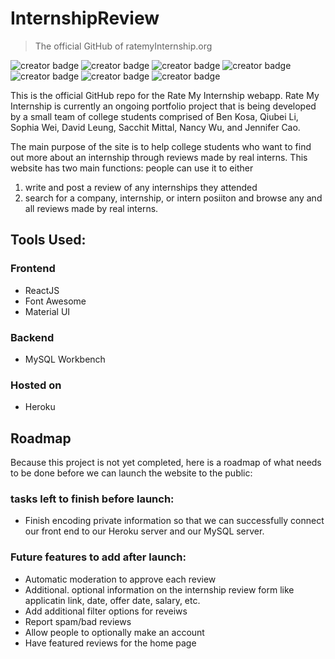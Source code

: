 # InternshipReview
> The official GitHub of ratemyInternship.org

![creator badge](https://img.shields.io/badge/Contributor-Ben%20Kosa-brightgreen)
![creator badge](https://img.shields.io/badge/Contributor-Qiubei%20Li-brightgreen)
![creator badge](https://img.shields.io/badge/Contributor-Sophia%20Wei-brightgreen)
![creator badge](https://img.shields.io/badge/Contributor-Nancy%20Wu-brightgreen)
![creator badge](https://img.shields.io/badge/Contributor-Jennifer%20Cao-brightgreen)
![creator badge](https://img.shields.io/badge/Contributor-Sacchit%20Mittal-brightgreen)
![creator badge](https://img.shields.io/badge/Contributor-David%20Leung-brightgreen)

This is the official GitHub repo for the Rate My Internship webapp. Rate My Internship is currently an ongoing portfolio project
that is being developed by a small team of college students comprised of Ben Kosa, Qiubei Li, Sophia Wei, David Leung, Sacchit Mittal, Nancy Wu, and Jennifer Cao. 

The main purpose of the site is to help college students who want to find out more about an internship through reviews made by real interns. This website has two main functions: people can use it to either
 1. write and post a review of any internships they attended
 2. search for a company, internship, or intern posiiton and browse any and all reviews made by real interns.

## Tools Used:

### Frontend
- ReactJS
- Font Awesome
- Material UI

### Backend
- MySQL Workbench

### Hosted on
- Heroku

## Roadmap
Because this project is not yet completed, here is a roadmap of what needs to be done before we can launch the website to the public:

### tasks left to finish before launch:
- Finish encoding private information so that we can successfully connect our front end to our Heroku server and our MySQL server.

### Future features to add after launch:
- Automatic moderation to approve each review
- Additional. optional information on the internship review form like applicatin link, date, offer date, salary, etc.
- Add additional filter options for reveiws
- Report spam/bad reviews
- Allow people to optionally make an account
- Have featured reviews for the home page
